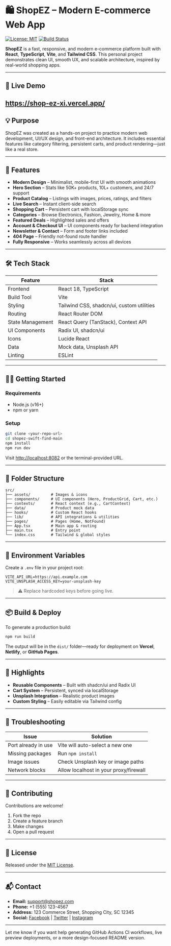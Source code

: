 # 🛍️ ShopEZ – Modern E-commerce Web App

[![License: MIT](https://img.shields.io/badge/License-MIT-green.svg)](LICENSE)
[![Build Status](https://img.shields.io/badge/build-passing-brightgreen)](#)

**ShopEZ** is a fast, responsive, and modern e-commerce platform built with **React**, **TypeScript**, **Vite**, and **Tailwind CSS**. This personal project demonstrates clean UI, smooth UX, and scalable architecture, inspired by real-world shopping apps.

---

## 🚀 Live Demo 
https://shop-ez-xi.vercel.app/
---

## 💡 Purpose

ShopEZ was created as a hands-on project to practice modern web development, UI/UX design, and front-end architecture. It includes essential features like category filtering, persistent carts, and product rendering—just like a real store.

---

## 🌟 Features

* **Modern Design** – Minimalist, mobile-first UI with smooth animations
* **Hero Section** – Stats like 50K+ products, 10L+ customers, and 24/7 support
* **Product Catalog** – Listings with images, prices, ratings, and filters
* **Live Search** – Instant client-side search
* **Shopping Cart** – Persistent cart with localStorage sync
* **Categories** – Browse Electronics, Fashion, Jewelry, Home & more
* **Featured Deals** – Highlighted sales and offers
* **Account & Checkout UI** – UI components ready for backend integration
* **Newsletter & Contact** – Form and footer links included
* **404 Page** – Friendly not-found route handler
* **Fully Responsive** – Works seamlessly across all devices

---

## 🛠 Tech Stack

| Feature          | Stack                                     |
| ---------------- | ----------------------------------------- |
| Frontend         | React 18, TypeScript                      |
| Build Tool       | Vite                                      |
| Styling          | Tailwind CSS, shadcn/ui, custom utilities |
| Routing          | React Router DOM                          |
| State Management | React Query (TanStack), Context API       |
| UI Components    | Radix UI, shadcn/ui                       |
| Icons            | Lucide React                              |
| Data             | Mock data, Unsplash API                   |
| Linting          | ESLint                                    |

---

## 🧑‍💻 Getting Started

### Requirements

* Node.js (v16+)
* npm or yarn

### Setup

```bash
git clone <your-repo-url>
cd shopez-swift-find-main
npm install
npm run dev
```

Visit [http://localhost:8082](http://localhost:8082) or the terminal-provided URL.

---

## 📁 Folder Structure

```
src/
├── assets/         # Images & icons
├── components/     # UI components (Hero, ProductGrid, Cart, etc.)
├── contexts/       # React context (e.g., CartContext)
├── data/           # Product mock data
├── hooks/          # Custom React hooks
├── lib/            # API integrations & utilities
├── pages/          # Pages (Home, NotFound)
├── App.tsx         # Main app & routing
├── main.tsx        # Entry point
└── index.css       # Tailwind & global styles
```

---

## 🔑 Environment Variables

Create a `.env` file in your project root:

```env
VITE_API_URL=https://api.example.com
VITE_UNSPLASH_ACCESS_KEY=your-unsplash-key
```

> ⚠️ Replace hardcoded keys before going live.

---

## 📦 Build & Deploy

To generate a production build:

```bash
npm run build
```

The output will be in the `dist/` folder—ready for deployment on **Vercel**, **Netlify**, or **GitHub Pages**.

---

## 🧩 Highlights

* **Reusable Components** – Built with shadcn/ui and Radix UI
* **Cart System** – Persistent, synced via localStorage
* **Unsplash Integration** – Realistic product images
* **Custom Styling** – Easily editable via Tailwind config

---

## 🧰 Troubleshooting

| Issue               | Solution                               |
| ------------------- | -------------------------------------- |
| Port already in use | Vite will auto-select a new one        |
| Missing packages    | Run `npm install`                      |
| Image issues        | Check Unsplash key or image paths      |
| Network blocks      | Allow localhost in your proxy/firewall |

---

## 🤝 Contributing

Contributions are welcome!

1. Fork the repo
2. Create a feature branch
3. Make changes
4. Open a pull request

---

## 📄 License

Released under the [MIT License](LICENSE).

---

## 📬 Contact

* **Email:** [support@shopez.com](mailto:support@shopez.com)
* **Phone:** +1 (555) 123-4567
* **Address:** 123 Commerce Street, Shopping City, SC 12345
* **Social:** [Facebook](#) | [Twitter](#) | [Instagram](#)

---

Let me know if you want help generating GitHub Actions CI workflows, live preview deployments, or a more design-focused README version.
